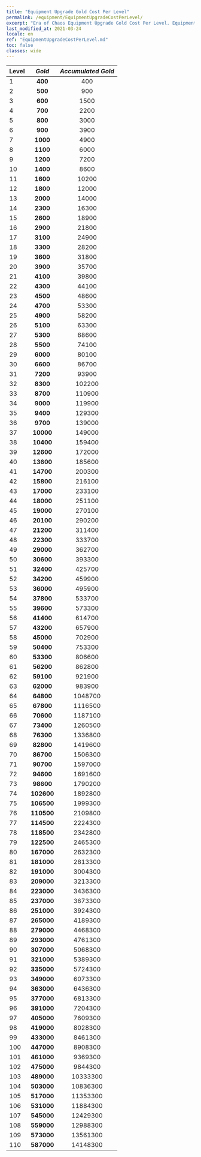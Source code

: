 ```yaml
---
title: "Equipment Upgrade Gold Cost Per Level"
permalink: /equipment/EquipmentUpgradeCostPerLevel/
excerpt: "Era of Chaos Equipment Upgrade Gold Cost Per Level. Equipment Upgrade Gold Cost Per Level"
last_modified_at: 2021-03-24
locale: en
ref: "EquipmentUpgradeCostPerLevel.md"
toc: false
classes: wide
---
```


  |          Level      | <i class="fas fa-coins"/> Gold | <i class="fas fa-coins"/> Accumulated Gold |
  |:--------------------|:---------:|:---------:|
  | 1 | **400** | 400 |
  | 2 | **500** | 900 |
  | 3 | **600** | 1500 |
  | 4 | **700** | 2200 |
  | 5 | **800** | 3000 |
  | 6 | **900** | 3900 |
  | 7 | **1000** | 4900 |
  | 8 | **1100** | 6000 |
  | 9 | **1200** | 7200 |
  | 10 | **1400** | 8600 |
  | 11 | **1600** | 10200 |
  | 12 | **1800** | 12000 |
  | 13 | **2000** | 14000 |
  | 14 | **2300** | 16300 |
  | 15 | **2600** | 18900 |
  | 16 | **2900** | 21800 |
  | 17 | **3100** | 24900 |
  | 18 | **3300** | 28200 |
  | 19 | **3600** | 31800 |
  | 20 | **3900** | 35700 |
  | 21 | **4100** | 39800 |
  | 22 | **4300** | 44100 |
  | 23 | **4500** | 48600 |
  | 24 | **4700** | 53300 |
  | 25 | **4900** | 58200 |
  | 26 | **5100** | 63300 |
  | 27 | **5300** | 68600 |
  | 28 | **5500** | 74100 |
  | 29 | **6000** | 80100 |
  | 30 | **6600** | 86700 |
  | 31 | **7200** | 93900 |
  | 32 | **8300** | 102200 |
  | 33 | **8700** | 110900 |
  | 34 | **9000** | 119900 |
  | 35 | **9400** | 129300 |
  | 36 | **9700** | 139000 |
  | 37 | **10000** | 149000 |
  | 38 | **10400** | 159400 |
  | 39 | **12600** | 172000 |
  | 40 | **13600** | 185600 |
  | 41 | **14700** | 200300 |
  | 42 | **15800** | 216100 |
  | 43 | **17000** | 233100 |
  | 44 | **18000** | 251100 |
  | 45 | **19000** | 270100 |
  | 46 | **20100** | 290200 |
  | 47 | **21200** | 311400 |
  | 48 | **22300** | 333700 |
  | 49 | **29000** | 362700 |
  | 50 | **30600** | 393300 |
  | 51 | **32400** | 425700 |
  | 52 | **34200** | 459900 |
  | 53 | **36000** | 495900 |
  | 54 | **37800** | 533700 |
  | 55 | **39600** | 573300 |
  | 56 | **41400** | 614700 |
  | 57 | **43200** | 657900 |
  | 58 | **45000** | 702900 |
  | 59 | **50400** | 753300 |
  | 60 | **53300** | 806600 |
  | 61 | **56200** | 862800 |
  | 62 | **59100** | 921900 |
  | 63 | **62000** | 983900 |
  | 64 | **64800** | 1048700 |
  | 65 | **67800** | 1116500 |
  | 66 | **70600** | 1187100 |
  | 67 | **73400** | 1260500 |
  | 68 | **76300** | 1336800 |
  | 69 | **82800** | 1419600 |
  | 70 | **86700** | 1506300 |
  | 71 | **90700** | 1597000 |
  | 72 | **94600** | 1691600 |
  | 73 | **98600** | 1790200 |
  | 74 | **102600** | 1892800 |
  | 75 | **106500** | 1999300 |
  | 76 | **110500** | 2109800 |
  | 77 | **114500** | 2224300 |
  | 78 | **118500** | 2342800 |
  | 79 | **122500** | 2465300 |
  | 80 | **167000** | 2632300 |
  | 81 | **181000** | 2813300 |
  | 82 | **191000** | 3004300 |
  | 83 | **209000** | 3213300 |
  | 84 | **223000** | 3436300 |
  | 85 | **237000** | 3673300 |
  | 86 | **251000** | 3924300 |
  | 87 | **265000** | 4189300 |
  | 88 | **279000** | 4468300 |
  | 89 | **293000** | 4761300 |
  | 90 | **307000** | 5068300 |
  | 91 | **321000** | 5389300 |
  | 92 | **335000** | 5724300 |
  | 93 | **349000** | 6073300 |
  | 94 | **363000** | 6436300 |
  | 95 | **377000** | 6813300 |
  | 96 | **391000** | 7204300 |
  | 97 | **405000** | 7609300 |
  | 98 | **419000** | 8028300 |
  | 99 | **433000** | 8461300 |
  | 100 | **447000** | 8908300 |
  | 101 | **461000** | 9369300 |
  | 102 | **475000** | 9844300 |
  | 103 | **489000** | 10333300 |
  | 104 | **503000** | 10836300 |
  | 105 | **517000** | 11353300 |
  | 106 | **531000** | 11884300 |
  | 107 | **545000** | 12429300 |
  | 108 | **559000** | 12988300 |
  | 109 | **573000** | 13561300 |
  | 110 | **587000** | 14148300 |

